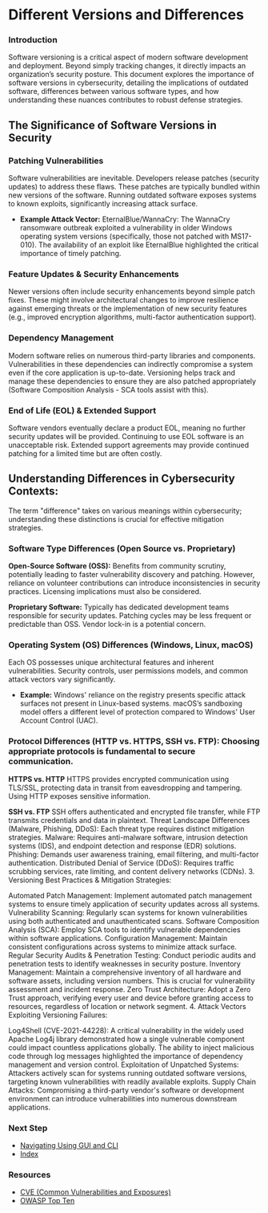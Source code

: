 # Different Versions and Differences
### Introduction
Software versioning is a critical aspect of modern software development and deployment. Beyond simply tracking changes, it directly impacts an organization’s security posture. This document explores the importance of software versions in cybersecurity, detailing the implications of outdated software, differences between various software types, and how understanding these nuances contributes to robust defense strategies.

## The Significance of Software Versions in Security

### Patching Vulnerabilities
Software vulnerabilities are inevitable. Developers release patches (security updates) to address these flaws. These patches are typically bundled within new versions of the software. Running outdated software exposes systems to known exploits, significantly increasing attack surface.
  - **Example Attack Vector:** EternalBlue/WannaCry: The WannaCry ransomware outbreak exploited a vulnerability in older Windows operating system versions (specifically, those not patched with MS17-010). The availability of an exploit like EternalBlue highlighted the critical importance of timely patching.

### Feature Updates & Security Enhancements
Newer versions often include security enhancements beyond simple patch fixes. These might involve architectural changes to improve resilience against emerging threats or the implementation of new security features (e.g., improved encryption algorithms, multi-factor authentication support).

### Dependency Management
Modern software relies on numerous third-party libraries and components. Vulnerabilities in these dependencies can indirectly compromise a system even if the core application is up-to-date. Versioning helps track and manage these dependencies to ensure they are also patched appropriately (Software Composition Analysis - SCA tools assist with this).

### End of Life (EOL) & Extended Support
Software vendors eventually declare a product EOL, meaning no further security updates will be provided. Continuing to use EOL software is an unacceptable risk. Extended support agreements may provide continued patching for a limited time but are often costly.

## Understanding Differences in Cybersecurity Contexts:

The term "difference" takes on various meanings within cybersecurity; understanding these distinctions is crucial for effective mitigation strategies.

### Software Type Differences (Open Source vs. Proprietary)
**Open-Source Software (OSS):** Benefits from community scrutiny, potentially leading to faster vulnerability discovery and patching. However, reliance on volunteer contributions can introduce inconsistencies in security practices. Licensing implications must also be considered.

**Proprietary Software:** Typically has dedicated development teams responsible for security updates. Patching cycles may be less frequent or predictable than OSS. Vendor lock-in is a potential concern.

### Operating System (OS) Differences (Windows, Linux, macOS)
Each OS possesses unique architectural features and inherent vulnerabilities. Security controls, user permissions models, and common attack vectors vary significantly.
  - **Example:** Windows' reliance on the registry presents specific attack surfaces not present in Linux-based systems. macOS’s sandboxing model offers a different level of protection compared to Windows' User Account Control (UAC).

### Protocol Differences (HTTP vs. HTTPS, SSH vs. FTP): Choosing appropriate protocols is fundamental to secure communication.
**HTTPS vs. HTTP**
HTTPS provides encrypted communication using TLS/SSL, protecting data in transit from eavesdropping and tampering. Using HTTP exposes sensitive information.

**SSH vs. FTP**
SSH offers authenticated and encrypted file transfer, while FTP transmits credentials and data in plaintext.
Threat Landscape Differences (Malware, Phishing, DDoS): Each threat type requires distinct mitigation strategies.
Malware: Requires anti-malware software, intrusion detection systems (IDS), and endpoint detection and response (EDR) solutions.
Phishing: Demands user awareness training, email filtering, and multi-factor authentication.
Distributed Denial of Service (DDoS): Requires traffic scrubbing services, rate limiting, and content delivery networks (CDNs).
3. Versioning Best Practices & Mitigation Strategies:

Automated Patch Management: Implement automated patch management systems to ensure timely application of security updates across all systems.
Vulnerability Scanning: Regularly scan systems for known vulnerabilities using both authenticated and unauthenticated scans.
Software Composition Analysis (SCA): Employ SCA tools to identify vulnerable dependencies within software applications.
Configuration Management: Maintain consistent configurations across systems to minimize attack surface.
Regular Security Audits & Penetration Testing: Conduct periodic audits and penetration tests to identify weaknesses in security posture.
Inventory Management: Maintain a comprehensive inventory of all hardware and software assets, including version numbers. This is crucial for vulnerability assessment and incident response.
Zero Trust Architecture: Adopt a Zero Trust approach, verifying every user and device before granting access to resources, regardless of location or network segment.
4. Attack Vectors Exploiting Versioning Failures:

Log4Shell (CVE-2021-44228): A critical vulnerability in the widely used Apache Log4j library demonstrated how a single vulnerable component could impact countless applications globally. The ability to inject malicious code through log messages highlighted the importance of dependency management and version control.
Exploitation of Unpatched Systems: Attackers actively scan for systems running outdated software versions, targeting known vulnerabilities with readily available exploits.
Supply Chain Attacks: Compromising a third-party vendor's software or development environment can introduce vulnerabilities into numerous downstream applications.
### Next Step
- [Navigating Using GUI and CLI](https://github.com/Sisu-Sus/CyberSec-RoadMap/blob/main/Operating_Systems/Navigating_using_GUI_and_CLI.md)
- [Index](https://github.com/Sisu-Sus/CyberSec-RoadMap/blob/main/index.md)

### Resources
- [CVE (Common Vulnerabilities and Exposures)](https://cve.mitre.org/)
- [OWASP Top Ten](https://owasp.org/top10/)
